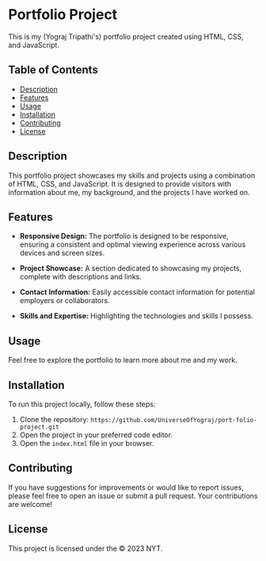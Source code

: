 # Portfolio Project

This is my (Yograj Tripathi's) portfolio project created using HTML, CSS, and JavaScript.

## Table of Contents

- [Description](#description)
- [Features](#features)
- [Usage](#usage)
- [Installation](#installation)
- [Contributing](#contributing)
- [License](#license)

## Description

This portfolio project showcases my skills and projects using a combination of HTML, CSS, and JavaScript. It is designed to provide visitors with information about me, my background, and the projects I have worked on.

## Features

- **Responsive Design:** The portfolio is designed to be responsive, ensuring a consistent and optimal viewing experience across various devices and screen sizes.

- **Project Showcase:** A section dedicated to showcasing my projects, complete with descriptions and links.

- **Contact Information:** Easily accessible contact information for potential employers or collaborators.

- **Skills and Expertise:** Highlighting the technologies and skills I possess.

## Usage

Feel free to explore the portfolio to learn more about me and my work. 

## Installation

To run this project locally, follow these steps:

1. Clone the repository: `https://github.com/UniverseOfYograj/port-folio-project.git`
2. Open the project in your preferred code editor.
3. Open the `index.html` file in your browser.

## Contributing

If you have suggestions for improvements or would like to report issues, please feel free to open an issue or submit a pull request. Your contributions are welcome!

## License

This project is licensed under the © 2023 NYT.
